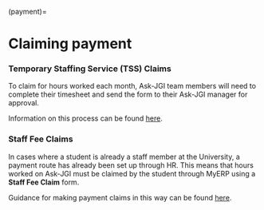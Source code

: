 (payment)=
# Claiming payment

### Temporary Staffing Service (TSS) Claims

To claim for hours worked each month, Ask-JGI team members will
need to complete their timesheet and send the form to
their Ask-JGI manager for approval. 

Information on this process can be found [here](https://uob.sharepoint.com/sites/myerp/SitePages/cag-casual-academics-and-guests.aspx).



### Staff Fee Claims

In cases where a student is already a staff member at the University,
a payment route has already been set up through HR. This means that
hours worked on Ask-JGI must be claimed by the student through MyERP
using a **Staff Fee Claim** form.

Guidance for making payment claims in this way can be found [here](https://uob.sharepoint.com/sites/myerp/SitePages/Getting-paid-staff-fees.aspx).
